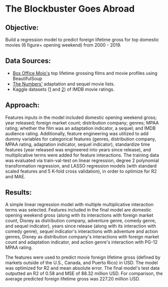 # The Blockbuster Goes Abroad

## Objective:

Build a regression model to predict foreign lifetime gross for top domestic movies (6 figure+ opening weekend) from 2000 - 2019. 

## Data Sources:

- [Box Office Mojo's](https://www.boxofficemojo.com/) top lifetime grossing films and movie profiles using BeautifulSoup
- [The Numbers'](https://www.the-numbers.com/) adaptation and sequel movie lists.
- Kaggle datasets ([1](https://www.kaggle.com/satkarjain/imdb-movie-19722019) and [2](https://www.kaggle.com/stefanoleone992/imdb-extensive-dataset)) of IMDB movie ratings.

## Approach: 

Features inputs in the model included domestic opening weekend gross; year released; foreign market count; distribution company; genres; MPAA rating; whether the film was an adaptation indicator, a sequel; and IMDB audience rating. Additionally, feature engineering was utilized to add dummy variables for categorical features (genres, distribution company, MPAA rating, adaptation indicator, sequel indicator), standardize time features (year released was engineered into years since release), and multiplicative terms were added for feature interactions. The training data was evaluated via train-val-test on linear regression, degree 2 polynomial transformation regression, and LASSO regression models (with standard scaled features and 5 K-fold cross validation), in order to optimize for R2 and MAE.

## Results:

A simple linear regression model with multiple multiplicative interaction terms was selected. Features included in the final model are domestic opening weekend gross (along with its interactions with foreign market count, Disney as distribution company, adventure genre, comedy genre, and sequel indicator), years since release (along with its interaction with comedy genre), sequel indicator's interactions with adventure and action genres, Disney as distribution company's interactions with foreign market count and adaptation indicator, and action genre's interaction with PG-12 MPAA rating.

The features were used to predict movie foreign lifetime gross (defined by markets outside of the U.S., Canada, and Puerto Rico) in USD. The model was optimized for R2 and mean absolute error. The final model's test data outputted an R2 of 0.58 and MSE of 88.32 million USD. For comparison, the average predicted foreign lifetime gross was 227.20 million USD.

